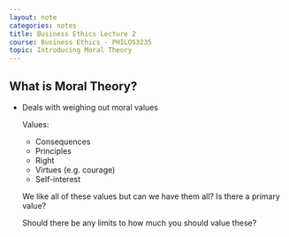 ```yaml
---
layout: note
categories: notes
title: Business Ethics Lecture 2
course: Business Ethics - PHILOS3235
topic: Introducing Moral Theory
---
```

## What is Moral Theory?
- Deals with weighing out moral values

  Values:
  - Consequences
  - Principles
  - Right
  - Virtues (e.g. courage)
  - Self-interest

  We like all of these values but can we have them all? Is there a primary value?

  Should there be any limits to how much you should value these?
